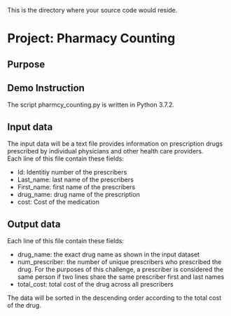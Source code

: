This is the directory where your source code would reside.<br/>
# Project: Pharmacy Counting <br/>
## Purpose<br/>
## Demo Instruction<br/>
The script pharmcy_counting.py is written in Python 3.7.2.
## Input data<br/>
 The input data will be a text file provides information on prescription drugs prescribed by individual physicians and other health care providers. <br/>
 Each line of this file contain these fields:<br/>
 * Id: Identitiy number of the prescribers
 * Last_name: last name of the prescribers
 * First_name: first name of the prescribers
 * drug_name: drug name of the prescription
 * cost: Cost of the medication
## Output data<br/>
Each line of this file contain these fields:<br/>

* drug_name: the exact drug name as shown in the input dataset
* num_prescriber: the number of unique prescribers who prescribed the drug. For the purposes of this challenge, a prescriber is considered the same person if two lines share the same prescriber first and last names
* total_cost: total cost of the drug across all prescribers<br/>

The data will be sorted in the descending order according to the total cost of the drug.

